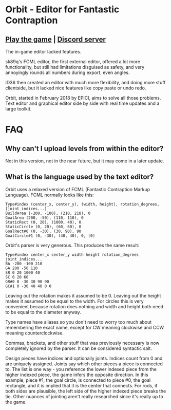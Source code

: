 # Orbit - Editor for Fantastic Contraption
[Play the game](http://www.fantasticcontraption.com/original/) | [Discord server](https://discord.gg/EYe5UDr)
---

The in-game editor lacked features.

sk89q's FCML editor, the first external editor, offered a lot more functionality, but still had limitations disguised as safety, and very annoyingly rounds all numbers during export, even angles.

ID36 then created an editor with much more flexibility, and doing more stuff clientside, but it lacked nice features like copy paste or undo redo.

Orbit, started in February 2018 by EPICI, aims to solve all those problems. Text editor and graphical editor side by side with real time updates and a large toolkit.

FAQ
===
Why can't I upload levels from within the editor?
---
Not in this version, not in the near future, but it may come in a later update.

What is the language used by the text editor?
---
Orbit uses a relaxed version of FCML (Fantastic Contraption Markup Language). FCML normally looks like this:
```
Type#index (center_x, center_y), (width, height), rotation_degrees, [joint_indices...]
BuildArea (-200, -100), (210, 210), 0
GoalArea (200, -50), (110, 110), 0
StaticRect (0, 20), (1000, 40), 0
StaticCircle (0, 20), (60, 60), 0
GoalRect#0 (0, -30), (30, 90), 90
GoalCircle#1 (0, -30), (40, 40), 0, [0]
```
Orbit's parser is very generous. This produces the same result:
```
Type#index center_x center_y width height rotation_degrees joint_indices...
BA -200 -100 210
GA 200 -50 110
SR 0 20 1000 40
SC 0 20 60
GR#0 0 -30 30 90 90
GC#1 0 -30 40 40 0 0
```
Leaving out the rotation makes it assumed to be 0. Leaving out the height makes it assumed to be equal to the width. For circles this is very convenient because rotation does nothing and width and height both need to be equal to the diameter anyway.

Type names have aliases so you don't need to worry too much about remembering the exact name, except for CW meaning clockwise and CCW meaning counterclockwise.

Commas, brackets, and other stuff that was previously necessary is now completely ignored by the parser. It can be considered syntactic salt.

Design pieces have indices and optionally joints. Indices count from 0 and are uniquely assigned. Joints say which other pieces a piece is connected to. The list is one way - you reference the lower indexed piece from the higher indexed piece, the game infers the opposite direction. In this example, piece #1, the goal circle, is connected to piece #0, the goal rectangle, and it is implied that it is the center that connects. For rods, if both sides are plausible, the left side of the higher indexed piece breaks the tie. Other nuances of jointing aren't really researched since it's really up to the game.

